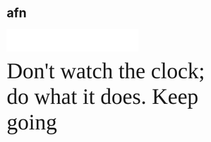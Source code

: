 # afn

<iframe frameborder="no" border="0" marginwidth="0" marginheight="0" width=298 height=52 src="//music.163.com/outchain/player?type=2&id=2020362761&auto=1&height=32"></iframe>

<span style="font-family: Times New Roman; font-size: 50px;">Don't watch the clock; do what it does. Keep going</span>
